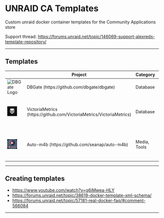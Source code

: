 # UNRAID CA Templates

Custom unraid docker container templates for the Community Applications store

Support thread: https://forums.unraid.net/topic/146069-support-alexreds-template-repository/

---

## Templates

<table>
  <thead>
    <tr>
      <th width="60px"></th>
      <th>Project</th>
      <th>Category</th>
      <th>Description</th>
    </tr>
  </thead>

  <tr>
    <td >
      <img src="https://raw.githubusercontent.com/dbgate/dbgate/master/app/icon.png" alt="DBGate Logo" width="32" height="32"></img>
    </td>
    <td>
      <span>DBGate (https://github.com/dbgate/dbgate)</span>
    </td>
    <td>
      Database
    </td>
    <td>
      Web-based database management tool
    </td>
  </tr>

  <tr>
    <td>
      <img src="https://raw.githubusercontent.com/alex-red/unraid-ca-templates/master/templates/images/victoria-metrics-logo.png" alt="victoria metrics logo" width="32" height="32"></img>
    </td>
    <td>
      <span>VictoriaMetrics (https://github.com/VictoriaMetrics/VictoriaMetrics)</span>
    </td>
    <td>
      Database
    </td>
    <td>
      VictoriaMetrics is a fast, cost-effective and scalable monitoring solution and time series database
    </td>
  </tr>

  <tr>
    <td>
      <img src="https://raw.githubusercontent.com/alex-red/unraid-ca-templates/master/templates/images/m4b-icon.png" alt="m4b icon" width="32" height="32"></img>
    </td>
    <td>
      <span>Auto-m4b (https://github.com/seanap/auto-m4b)</span>
    </td>
    <td>
      Media, Tools
    </td>
    <td>
      Auto converts audiobooks with multifile mp3/m4a/ogg/m4b to a chapterized single m4b
    </td>
  </tr>
</table>

---

## Creating templates

- https://www.youtube.com/watch?v=g6iMwea-HLY
- https://forums.unraid.net/topic/38619-docker-template-xml-schema/
- https://forums.unraid.net/topic/57181-real-docker-faq/#comment-566084

---
